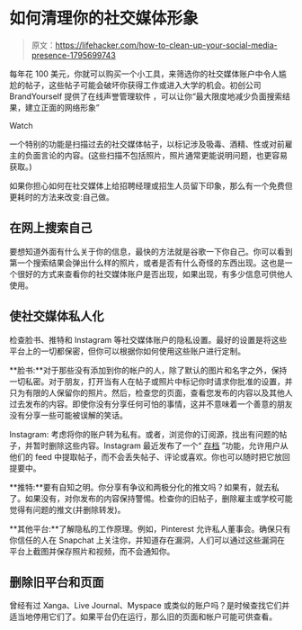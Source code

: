 # 如何清理你的社交媒体形象

> 原文：<https://lifehacker.com/how-to-clean-up-your-social-media-presence-1795699743>

每年花 100 美元，你就可以购买一个小工具，来筛选你的社交媒体账户中令人尴尬的帖子，这些帖子可能会破坏你获得工作或进入大学的机会。初创公司 BrandYourself 提供了在线声誉管理软件 ，可以让你“最大限度地减少负面搜索结果，建立正面的网络形象”

Watch

一个特别的功能是扫描过去的社交媒体帖子，以标记涉及吸毒、酒精、性或对前雇主的负面言论的内容。(这些扫描不包括照片，照片通常更能说明问题，也更容易获取。)

如果你担心如何在社交媒体上给招聘经理或招生人员留下印象，那么有一个免费但更耗时的方法来改变:自己做。

## 在网上搜索自己

要想知道外面有什么关于你的信息，最快的方法就是谷歌一下你自己。你可以看到第一个搜索结果会弹出什么样的照片，或者是否有什么奇怪的东西出现。这也是一个很好的方式来查看你的社交媒体账户是否出现，如果出现，有多少信息可供他人使用。

## 使社交媒体私人化

检查脸书、推特和 Instagram 等社交媒体账户的隐私设置。最好的设置是将这些平台上的一切都保密，但你可以根据你如何使用这些账户进行定制。

**脸书:**对于那些没有添加到你的帐户的人，除了默认的图片和名字之外，保持一切私密。对于朋友，打开当有人在帖子或照片中标记你时请求你批准的设置，并只为有限的人保留你的照片。然后，检查您的页面，查看您发布的内容以及其他人过去发布的内容。即使你没有分享任何可怕的事情，这并不意味着一个善意的朋友没有分享一些可能被误解的笑话。

Instagram: 考虑将你的账户转为私有。或者，浏览你的订阅源，找出有问题的帖子，并暂时删除这些内容。Instagram 最近发布了一个“ [存档](https://techcrunch.com/2017/05/22/instagram-archive/) ”功能，允许用户从他们的 feed 中提取帖子，而不会丢失帖子、评论或喜欢。你也可以随时把它放回提要中。

**推特:**要有自知之明。你分享有争议和两极分化的推文吗？如果有，就去私了。如果没有，对你发布的内容保持警惕。检查你的旧帖子，删除雇主或学校可能觉得有问题的推文(并删除转发)。

**其他平台:**了解隐私的工作原理。例如，Pinterest 允许私人董事会。确保只有你信任的人在 Snapchat 上关注你，并知道存在漏洞，人们可以通过这些漏洞在平台上截图并保存照片和视频，而不会通知你。

## 删除旧平台和页面

曾经有过 Xanga、Live Journal、Myspace 或类似的账户吗？是时候查找它们并适当地停用它们了。如果平台仍在运行，那么旧的页面和帐户可能可供查看。